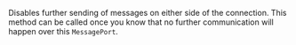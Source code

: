 <!-- YAML
added: v10.5.0
-->

Disables further sending of messages on either side of the connection.
This method can be called once you know that no further communication
will happen over this `MessagePort`.


